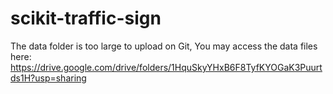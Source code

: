 # scikit-traffic-sign
The data folder is too large to upload on Git,
You may access the data files here: https://drive.google.com/drive/folders/1HquSkyYHxB6F8TyfKYOGaK3Puurtds1H?usp=sharing
